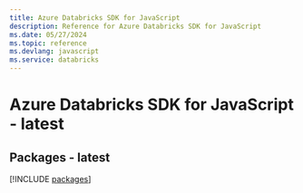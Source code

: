 ```yaml
---
title: Azure Databricks SDK for JavaScript
description: Reference for Azure Databricks SDK for JavaScript
ms.date: 05/27/2024
ms.topic: reference
ms.devlang: javascript
ms.service: databricks
---
```

# Azure Databricks SDK for JavaScript - latest
## Packages - latest
[!INCLUDE [packages](databricks-index.md)]